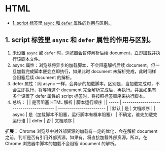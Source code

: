 # HTML

  - [1. script 标签里 `async` 和 `defer` 属性的作用与区别。](#1-script-标签里-async-和-defer-属性的作用与区别)

## 1. script 标签里 `async` 和 `defer` 属性的作用与区别。

1. 未设置 `async` 或 `defer` 时，浏览器会暂停解析后续 document，立即加载并执行该脚本文件。
2. async 属性：浏览器将异步的加载脚本，不会阻塞解析后续 document。但一旦加载完成脚本便会立即执行，如果此时 document 未解析完成，此时同样会阻塞后续 document 的解析。
3. defer 属性：同 async 一样，会异步的加载脚本。区别是，当加载完成时，不会立即执行，将等待这个 document 完全解析完成后，再执行。并且如果有多个设置了 defer 属性的 script 标签时，将按照标签顺序来执行脚本。
4. 总结：
   |       | 是否阻塞 HTML 解析                       | 脚本运行顺序             |
   | ----- | ---------------------------------------- | ------------------------ |
   | 默认  | 是                                       | 文档顺序                 |
   | async | 是（加载脚本不阻塞，运行脚本有概率阻塞） | 不确定，谁先加载完运行谁 |
   | defer | 否                                       | 文档顺序                 |

**扩展：** Chrome 浏览器中对外部资源的加载有一定的优化，会在解析 document 之前，判断是否有引用外部资源。如果有，将直接加载外部资源。所以，在 Chrome 浏览器中脚本的加载不会阻塞 document 的解析。
